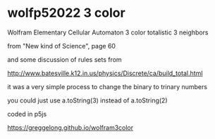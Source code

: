 # wolfp52022 3 color




Wolfram Elementary Cellular Automaton 3 color totalistic 3 neighbors

from "New kind of Science", page 60

and some discussion of rules sets from 

http://www.batesville.k12.in.us/physics/Discrete/ca/build_total.html


it was a very simple process to change the binary to trinary numbers

you could just use a.toString(3)  instead of a.toString(2)

 

coded in p5js 

 

https://greggelong.github.io/wolfram3color
